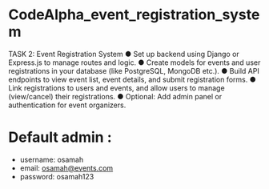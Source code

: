 # CodeAlpha_event_registration_system
TASK 2: Event Registration System
● Set up backend using Django or Express.js to manage routes and logic.
● Create models for events and user registrations in your database (like PostgreSQL, MongoDB etc.).
● Build API endpoints to view event list, event details, and submit registration forms.
● Link registrations to users and events, and allow users to manage (view/cancel) their registrations.
● Optional: Add admin panel or authentication for event organizers.

# Default admin :
- username: osamah
- email: osamah@events.com
- password: osamah123
